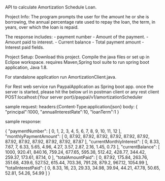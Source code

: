 API to calculate Amortization Schedule  Loan.

Project Info: The program prompts the user for the amount he or she is borrowing, the annual percentage rate used to repay the loan, the term, in years, over which the loan is repaid.

The response includes: - payment number - Amount of the payment. - Amount paid to interest. - Current balance - Total payment amount - Interest paid fields.


Project Setup: Download this project. Compile the java files or set up in Eclipse workspace.
requires Maven,Spring tool suite to run spring boot application, Java 1.8.

For standalone application run AmortizationClient.java.

For Rest web service run PaypalApplication as  Spring boot app.
once the server is started, please hit the below url in postman client or any rest client
POST:localhost:{Your server port}/paypal/v1/amortizationScheduler

sample request: 
headers:{Content-Type:application/json}
body:
{
"principal":1000,
"annualInterestRate":10,
"loanTerm":1
}

sample response:

{
    "paymentNumber": [
        0,
        1,
        2,
        3,
        4,
        5,
        6,
        7,
        8,
        9,
        10,
        11,
        12
    ],
    "monthlyPaymentAmount": [
        0,
        87.92,
        87.92,
        87.92,
        87.92,
        87.92,
        87.92,
        87.92,
        87.92,
        87.92,
        87.92,
        87.92,
        87.87
    ],
    "currentMonthlyInterest": [
        0,
        8.33,
        7.67,
        7,
        6.33,
        5.65,
        4.96,
        4.27,
        3.57,
        2.87,
        2.16,
        1.45,
        0.73
    ],
    "currentBalance": [
        1000,
        920.41,
        840.16,
        759.24,
        677.65,
        595.38,
        512.42,
        428.77,
        344.42,
        259.37,
        173.61,
        87.14,
        0
    ],
    "totalAmountPaid": [
        0,
        87.92,
        175.84,
        263.76,
        351.68,
        439.6,
        527.52,
        615.44,
        703.36,
        791.28,
        879.2,
        967.12,
        1054.99
    ],
    "totalInterestPaid": [
        0,
        8.33,
        16,
        23,
        29.33,
        34.98,
        39.94,
        44.21,
        47.78,
        50.65,
        52.81,
        54.26,
        54.99
    ]
}